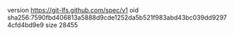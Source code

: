 version https://git-lfs.github.com/spec/v1
oid sha256:7590fbd406813a5888d9cde1252da5b521f983abd43bc039dd92974cfd4bd9e9
size 28455
